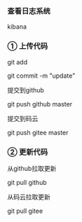 
### 查看日志系统
kibana


### ① 上传代码

git add 

git commit -m "update"

提交到github

git push github master

提交到码云

git push gitee master

### ② 更新代码

从github拉取更新

git pull github

从码云拉取更新

git pull gitee